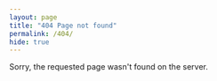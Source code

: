 ```yaml
---
layout: page
title: "404 Page not found"
permalink: /404/
hide: true
---
```


Sorry, the requested page wasn't found on the server.

